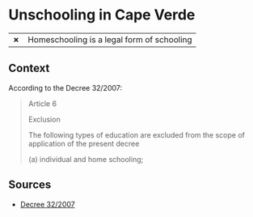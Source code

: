 # Unschooling in Cape Verde
| | |
|-|-|
| __✗__ | Homeschooling is a legal form of schooling |

## Context

According to the Decree 32/2007:

> Article 6
> 
> Exclusion
> 
> The following types of education are excluded from the scope of application of the present decree
> 
> (a) individual and home schooling;

## Sources

* [Decree 32/2007](https://minedu.gov.cv/media/orientacao/2020/10/06/ESTATUTO_DO_ALUNO_E_DO_ENSINO_PRIVADO_E_COOPERATIVO_DL_N_32_2007_D_Q8vwM2K.pdf)
